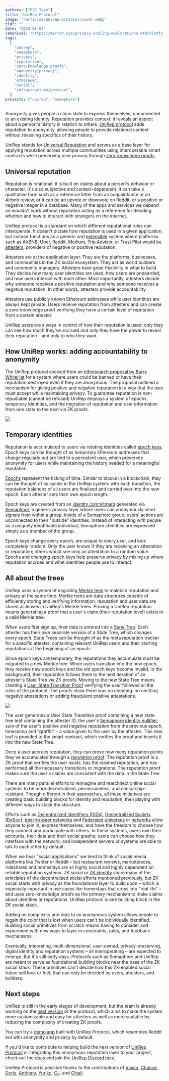```yaml
---
authors: ["PSE Team"]
title: "UniRep Protocol"
image: "/articles/unirep-protocol/cover.webp"
tldr: ""
date: "2023-01-04"
canonical: "https://mirror.xyz/privacy-scaling-explorations.eth/FCVVfy-TQ6R7_wavKj1lCr5dd1zqRvwjnDOYRM5NtsE"
tags:
  [
    "unirep",
    "semaphore",
    "privacy",
    "reputation",
    "zero-knowledge proofs",
    "anonymity/privacy",
    "identity",
    "ethereum",
    "social",
    "infrastructure/protocol",
  ]
projects: ["unirep", "semaphore"]
---
```


Anonymity gives people a clean slate to express themselves, unconnected to an existing identity. Reputation provides context: it reveals an aspect about a person's history in relation to others. [UniRep protocol](https://github.com/unirep) adds reputation to anonymity, allowing people to provide relational context without revealing specifics of their history.

UniRep stands for [Universal Reputation](https://mirror.xyz/privacy-scaling-explorations.eth/S04tvQuLbRjf_9ZrzDTE0T2aho9_GoSuok5NEFyHNO4) and serves as a base layer for applying reputation across multiple communities using interoperable smart contracts while preserving user privacy through [zero-knowledge proofs](https://ethereum.org/en/zero-knowledge-proofs/).

## Universal reputation

Reputation is relational: it is built on claims about a person's behavior or character. It's also subjective and context-dependent. It can take a qualitative form such as a reference letter from an acquaintance or an Airbnb review, or it can be an upvote or downvote on Reddit, or a positive or negative integer in a database. Many of the apps and services we depend on wouldn't work without reputation acting as a reference for deciding whether and how to interact with strangers on the internet.

UniRep protocol is a standard on which different reputational rules can interoperate. It doesn't dictate how reputation is used in a given application, but instead functions as a generic and [extensible](https://www.youtube.com/watch?v=jd2Dg9czJzI&list=PLV91V4b0yVqRQ62Mv0nUgWxJhi4E67XSY&index=5) system where platforms such as AirBNB, Uber, Reddit, Medium, Trip Advisor, or Trust Pilot would be [attesters](https://developer.unirep.io/docs/protocol/users-and-attesters): providers of negative or positive reputation.

Attesters are at the application layer. They are the platforms, businesses, and communities in the ZK social ecosystem. They act as world builders and community managers. Attesters have great flexibility in what to build. They decide how many user identities are used, how users are onboarded, and how users interact with each other. Most importantly, attesters decide why someone receives a positive reputation and why someone receives a negative reputation. In other words, attesters provide accountability.

Attesters use publicly known Ethereum addresses while user identities are always kept private. Users receive reputation from attesters and can create a zero-knowledge proof verifying they have a certain level of reputation from a certain attester.

UniRep users are always in control of how their reputation is used: only they can see how much they've accrued and only they have the power to reveal their reputation – and only to who they want.

## How UniRep works: adding accountability to anonymity

The UniRep protocol evolved from an [ethresearch proposal by Barry WhiteHat](https://ethresear.ch/t/anonymous-reputation-risking-and-burning/3926) for a system where users could be banned or have their reputation destroyed even if they are anonymous. The proposal outlined a mechanism for giving positive and negative reputation in a way that the user must accept while maintaining privacy. To guarantee reputation is non-repudiable (cannot be refused) UniRep employs a system of epochs, temporary identities, and the migration of reputation and user information from one state to the next via ZK proofs.

![](/articles/unirep-protocol/4jSmWwzhXMTHRcMhVm1Hv.webp)

## Temporary identities

Reputation is accumulated to users via rotating identities called [epoch keys](https://developer.unirep.io/docs/protocol/epoch-key). Epoch keys can be thought of as temporary Ethereum addresses that change regularly but are tied to a persistent user, which preserves anonymity for users while maintaining the history needed for a meaningful reputation.

[Epochs](https://developer.unirep.io/docs/protocol/epoch) represent the ticking of time. Similar to blocks in a blockchain, they can be thought of as cycles in the UniRep system: with each transition, the reputation balances of all users are finalized and carried over into the new epoch. Each attester sets their own epoch length.

Epoch keys are created from an [identity commitment](https://semaphore.appliedzkp.org/docs/guides/identities) generated via [Semaphore](https://semaphore.appliedzkp.org/), a generic privacy layer where users can anonymously send signals from within a group. Inside of a Semaphore group, users' actions are unconnected to their "outside" identities. Instead of interacting with people as a uniquely identifiable individual, Semaphore identities are expressed simply as a member of the group.

Epoch keys change every epoch, are unique to every user, and look completely random. Only the user knows if they are receiving an attestation or reputation; others would see only an attestation to a random value. Epochs and changing epoch keys help preserve privacy by mixing up where reputation accrues and what identities people use to interact.

## All about the trees

UniRep uses a system of migrating [Merkle tees](https://www.youtube.com/watch?v=YIc6MNfv5iQ) to maintain reputation and privacy at the same time. Merkle trees are data structures capable of efficiently storing and verifying information; reputation and user data are stored as leaves in UniRep's Merkle trees. Proving a UniRep reputation means generating a proof that a user's claim (their reputation level) exists in a valid Merkle tree.

When users first sign up, their data is entered into a [State Tree](https://developer.unirep.io/docs/protocol/trees#state-tree). Each attester has their own separate version of a State Tree, which changes every epoch. State Trees can be thought of as the meta reputation tracker for a specific attester: containing relevant UniRep users and their starting reputations at the beginning of an epoch.

Since epoch keys are temporary, the reputations they accumulate must be migrated to a new Merkle tree. When users transition into the new epoch, they receive new epoch keys and the old epoch keys become invalid. In the background, their reputation follows them to the next iteration of an attester's State Tree via ZK proofs. Moving to the new State Tree means creating a [User State Transition Proof](https://developer.unirep.io/docs/circuits-api/circuits#user-state-transition-proof) verifying the user followed all the rules of the protocol. The proofs show there was no cheating: no omitting negative attestations or adding fraudulent positive attestations.

![](/articles/unirep-protocol/X1povaSYYwUDI4HdZL_Rw.webp)

The user generates a User State Transition proof containing a new state tree leaf containing the attester ID, the user's [Semaphore identity nullifier](https://semaphore.appliedzkp.org/docs/guides/identities), sum of the user's positive and negative reputation from the previous epoch, timestamp and "graffiti" - a value given to the user by the attester. This new leaf is provided to the smart contract, which verifies the proof and inserts it into the new State Tree.

Once a user accrues reputation, they can prove how many reputation points they've accumulated through a [reputation proof](https://developer.unirep.io/docs/circuits-api/reputation-proof). The reputation proof is a ZK proof that verifies the user exists, has the claimed reputation, and has performed all the necessary transitions or migrations. The reputation proof makes sure the user's claims are consistent with the data in the State Tree.

There are many parallel efforts to reimagine and rearchitect online social systems to be more decentralized, permissionless, and censorship-resistant. Though different in their approaches, all these initiatives are creating basic building blocks for identity and reputation, then playing with different ways to stack the structure.

Efforts such as [Decentralized Identifiers (DIDs)](https://www.w3.org/TR/2022/REC-did-core-20220719/#abstract), [Decentralized Society (DeSoc)](https://papers.ssrn.com/sol3/papers.cfm?abstract_id=4105763), [peer-to-peer networks](https://scuttlebutt.nz/about/) and [Federated universes](https://eric442.substack.com/p/what-is-the-fediverse-0d6) or [networks](https://blueskyweb.xyz/blog/10-18-2022-the-at-protocol) allow anyone to join in, express themselves, and have the freedom to choose how they connect and participate with others. In these systems, users own their accounts, their data and their social graphs; users can choose how they interface with the network; and independent servers or systems are able to talk to each other by default.

When we hear "social applications" we tend to think of social media platforms like Twitter or Reddit – but restaurant reviews, marketplaces, rideshares and homestays are all highly social and highly dependent on reliable reputation systems. ZK social or [ZK identity](https://0xparc.org/blog/zk-id-2) share many of the principles of the decentralized social efforts mentioned previously, but ZK social starts with privacy as the foundational layer to build upon – which is especially important in use cases like homestays that cross into "real life" – and uses zero-knowledge proofs as the primary mechanism to make claims about identities or reputations. UniRep protocol is one building block in the ZK social stack.

Adding on complexity and data to an anonymous system allows people to regain the color that is lost when users can't be individually identified. Building social primitives from scratch means having to consider and experiment with new ways to layer in constraints, rules, and feedback mechanisms.

Eventually, interesting, multi-dimensional, user-owned, privacy-preserving, digital identity and reputation systems – all interoperating – are expected to emerge. But it's still early days. Protocols such as Semaphore and UniRep are meant to serve as foundational building blocks near the base of the ZK social stack. These primitives can't decide how this ZK-enabled social future will look or feel; that can only be decided by users, attesters, and builders.

## Next steps

UniRep is still in the early stages of development, but the team is already working on the [next version](https://github.com/Unirep/Unirep/issues/134) of the protocol, which aims to make the system more customizable and easy for attesters as well as more scalable by reducing the complexity of creating ZK proofs.

You can try a [demo app](https://unirep.social/) built with UniRep Protocol, which resembles Reddit but with anonymity and privacy by default.

If you'd like to contribute to helping build the next version of [UniRep Protocol](https://github.com/unirep) or integrating this anonymous reputation layer to your project, check out the [docs](https://developer.unirep.io/docs/welcome) and join the [UniRep Discord here](https://discord.gg/VzMMDJmYc5).

UniRep Protocol is possible thanks to the contributions of [Vivian](https://github.com/vivianjeng), [Chance](https://github.com/vimwitch), [Doris](https://github.com/kittybest), [Anthony](https://github.com/AnthonyMadia), [Yuriko](https://github.com/yuriko627), [CJ](https://github.com/CJ-Rose), and [Chiali](https://github.com/ChialiTsai).
